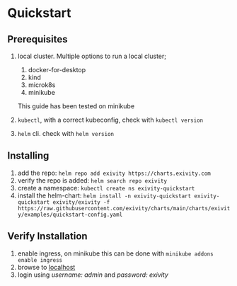 # Quickstart
## Prerequisites

1. local cluster. Multiple options to run a local cluster;
    1. docker-for-desktop
    1. kind
    1. microk8s
    1. minikube

    This guide has been tested on minikube
1. `kubectl`, with a correct kubeconfig, check with `kubectl version`
1. `helm` cli. check with `helm version`

## Installing

1. add the repo: `helm repo add exivity https://charts.exivity.com`
1. verify the repo is added: `helm search repo exivity`
1. create a namespace: `kubectl create ns exivity-quickstart`
1. install the helm-chart: `helm install -n exivity-quickstart exivity-quickstart exivity/exivity -f https://raw.githubusercontent.com/exivity/charts/main/charts/exivity/examples/quickstart-config.yaml`

## Verify Installation
1. enable ingress, on minikube this can be done with `minikube addons enable ingress`
1. browse to [localhost](https://localhost)
1. login using _username: admin_ and _password: exivity_

